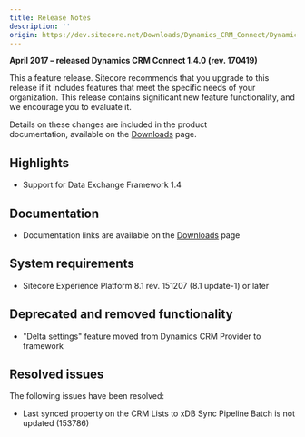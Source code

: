 ```yaml
---
title: Release Notes
description: ''
origin: https://dev.sitecore.net/Downloads/Dynamics_CRM_Connect/Dynamics_CRM_Connect_1/Dynamics_CRM_Connect_1_4/Release_Notes
---
```


**April 2017 – released Dynamics CRM Connect 1.4.0 (rev. 170419)**

This a feature release. Sitecore recommends that you upgrade to this release if it includes features that meet the specific needs of your organization. This release contains significant new feature functionality, and we encourage you to evaluate it.

Details on these changes are included in the product documentation, available on the [Downloads](/downloads/Dynamics_CRM_Connect/Dynamics_CRM_Connect_1/Dynamics_CRM_Connect_1_4) page.

## Highlights

-   Support for Data Exchange Framework 1.4

## Documentation

-   Documentation links are available on the [Downloads](/downloads/Dynamics_CRM_Connect/Dynamics_CRM_Connect_1/Dynamics_CRM_Connect_1_4) page

## System requirements

-   Sitecore Experience Platform 8.1 rev. 151207 (8.1 update-1) or later

## Deprecated and removed functionality

-   "Delta settings" feature moved from Dynamics CRM Provider to framework

## Resolved issues

The following issues have been resolved:

-   Last synced property on the CRM Lists to xDB Sync Pipeline Batch is not updated (153786)